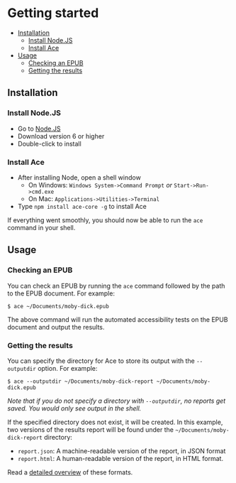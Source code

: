 # Getting started

- [Installation](#installation)
  * [Install Node.JS](#install-nodejs)
  * [Install Ace](#install-ace)
- [Usage](#usage)
  * [Checking an EPUB](#checking-an-epub)
  * [Getting the results](#getting-the-results)

## Installation

### Install Node.JS

* Go to [Node.JS](https://nodejs.org/)
* Download version 6 or higher
* Double-click to install

### Install Ace

* After installing Node, open a shell window
  * On Windows: `Windows System->Command Prompt` _or_ `Start->Run->cmd.exe`
  * On Mac: `Applications->Utilities->Terminal`
* Type `npm install ace-core -g` to install Ace

If everything went smoothly, you should now be able to run the `ace` command in your shell.

## Usage

### Checking an EPUB

You can check an EPUB by running the `ace` command followed by the path to the EPUB document. For example:

```
$ ace ~/Documents/moby-dick.epub
```

The above command will run the automated accessibility tests on the EPUB document and output the results.

### Getting the results

You can specify the directory for Ace to store its output with the `--outputdir` option. For example:

```
$ ace --outputdir ~/Documents/moby-dick-report ~/Documents/moby-dick.epub
```

_Note that if you do not specify a directory with `--outputdir`, no reports get saved. You would only see output in the shell._

If the specified directory does not exist, it will be created. In this example, two versions of the results report will be found under the `~/Documents/moby-dick-report` directory:

* `report.json`: A machine-readable version of the report, in JSON format
* `report.html`: A human-readable version of the report, in HTML format.

Read a [detailed overview](reports.html) of these formats.
